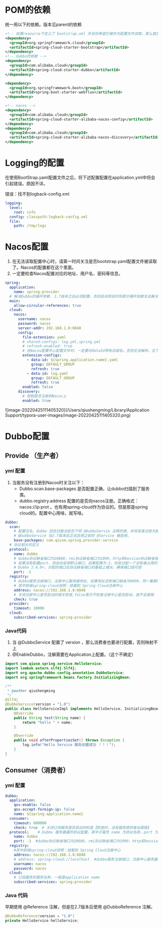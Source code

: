 # POM的依赖

统一用以下的依赖。版本见parent的依赖

```xml
<!-- 如果resource下定义了 bootstrap.xml 并且你希望它被作为配置文件读取，那么就加上这个依赖 -->
<dependency>
  <groupId>org.springframework.cloud</groupId>
  <artifactId>spring-cloud-starter-bootstrap</artifactId>
</dependency>
<!-- dubbo的依赖 -->
<dependency>
  <groupId>com.alibaba.cloud</groupId>
  <artifactId>spring-cloud-starter-dubbo</artifactId>
</dependency>

<dependency>
  <groupId>org.springframework.boot</groupId>
  <artifactId>spring-boot-starter-webflux</artifactId>
</dependency>

<!-- nacos -->
<dependency>
  <groupId>com.alibaba.cloud</groupId>
  <artifactId>spring-cloud-starter-alibaba-nacos-config</artifactId>
</dependency>
<dependency>
  <groupId>com.alibaba.cloud</groupId>
  <artifactId>spring-cloud-starter-alibaba-nacos-discovery</artifactId>
</dependency>
```

# Logging的配置

在使用BootStrap.yaml配置文件之后，将下述配置配置在application.yml中将会引起错误。原因不详。

错误：找不到logback-config.xml

```yml
logging:
  level:
    root: info
  config: classpath:logback-config.xml
  file:
    path: /tmp/logs
```

# Nacos配置

1. 在无法读取配置中心时，请第一时间关注是否bootstrap.yaml配置文件被读取了。Nacos的配置都在这个里面。
2. 一定要检查Nacos配置对应的地址、用户名、密码等信息。

```yml
spring:
  application:
    name: spring-provider
  # 解决Dubbo的循环依赖. 2.7版本之后必须配置，否则启动项目时将提示循环依赖无法解决
  main:
    allow-circular-references: true
  cloud:
    nacos:
      username: nacos
      password: nacos
      server-addr: 192.168.1.8:8848
      config:
        file-extension: yaml
        # shared-configs: log.yml,spring.yml
        # refresh-enabled: true
        # 在Nacos配置中心配置文件时，一定要对dataId带有后缀名。否则无法解析。见下图
        extension-configs:
          - data-id: ${spring.application.name}.yaml
            group: DEFAULT_GROUP
            refresh: true
          - data-id: log.yaml
            group: DEFAULT_GROUP
            refresh: true
        enabled: false
      discovery:
        # 控制是否注册到Nacos上
        enabled: true
```

![image-20220425111405320](/Users/qiushengming/Library/Application Support/typora-user-images/image-20220425111405320.png)

# Dubbo配置

## Provide （生产者）

### yml 配置

1. 当服务没有注册到Nacos时关注以下：
   - Dubbo.scan.base-packages 是否配置正确，让dubbo扫描到了服务类。
   - dubbo.registry.address 配置的是否向nacos注册。正确格式：nacos://ip:prot 。也有用spring-cloud作为协议的。但是那是spring cloud的。配置中心用啥，就写啥。

```yaml
dubbo:
  scan:
    # 配置包名，dubbo 回去扫面当前包下呗 @DubboServie 注释的类，并将该类注册为服务。
    # @DubboService 在2.7版本后正式启用之前的 @Service 被启用。
    base-packages: com.qiusm.spring.provider.service
  # 协议相关的定义
  protocol:
    name: dubbo
    # dubbo协议缺省端口为20880，rmi协议缺省端口为1099，http和hessian协议缺省端口为80；
    # 如果没有配置port，则自动采用默认端口，如果配置为-1，则会分配一个没有被占用的端口。
    # Dubbo 2.4.0+，分配的端口在协议缺省端口的基础上增长，确保端口段可控
    port: -1
  registry:
    # dubbo服务注册端口，注册中心服务器地址，如果地址没有端口缺省为9090，同一集群内的多个地址用逗号分隔，如：ip:port,ip:port
    # 其中前缀spring-cloud说明：挂载到 Spring Cloud注册中心
    address: nacos://192.168.1.8:8848
    # 关闭注册中心是否启动的相关检查,false表示不检查注册中心是否启动，就不会报错
    check: true
  provider:
    timeout: 10000
  cloud:
    subscribed-services: spring-provider
```

### Java代码

1. 当 @DubboService 配置了 version ，那么消费者也要进行配置，否则映射不上
2. @EnableDubbo，注解需要在Application上配置。（这个不确定）

```java
import com.qiusm.spring.service.HelloService;
import lombok.extern.slf4j.Slf4j;
import org.apache.dubbo.config.annotation.DubboService;
import org.springframework.beans.factory.InitializingBean;

/**
 * @author qiushengming
 */
@Slf4j
@DubboService(version = "1.0")
public class HelloServiceImpl implements HelloService, InitializingBean {
    @Override
    public String test(String name) {
        return "hello " + name;
    }

    @Override
    public void afterPropertiesSet() throws Exception {
        log.info("Hello Service 服务创建成功 ！！！");
    }
}
```



## Consumer（消费者）

### yml 配置

```yml
dubbo:
  application:
    qos-enable: false
    qos-accept-foreign-ip: false
    name: ${spring.application.name}
  consumer:
    timeout: 600000
    check: true  # 关闭订阅服务是否启动的检查【检查时，没有服务提供者会报错】
  protocol:    # Dubbo 服务暴露的协议配置，其中子属性 name 为协议名称，port 为协议端口（ -1 表示自增端口，从 20880 开始）
    name: dubbo
    port: -1  #dubbo协议缺省端口为20880，rmi协议缺省端口为1099，http和hessian协议缺省端口为80；如果没有配置port，则自动采用默认端口，如果配置为-1，则会分配一个没有被占用的端口。Dubbo 2.4.0+，分配的端口在协议缺省端口的基础上增长，确保端口段可控
  registry:
    #其中前缀spring-cloud说明：挂载到 Spring Cloud注册中心
    address: nacos://192.168.1.8:8848
    # address: spring-cloud://localhost  #dubbo服务注册端口，注册中心服务器地址，如果地址没有端口缺省为9090，同一集群内的多个地址用逗号分隔，如：ip:port,ip:port
    username: nacos
    password: nacos
  cloud:
    # 订阅服务的服务名称，一般是application name
    subscribed-services: spring-provider
```

### Java 代码

早期使用 @Reference 注解，但是在2.7版本后使用 @DubboReference 注解。

```java
@DubboReference(version = "1.0")
private HelloService helloService;
```
